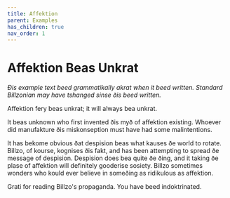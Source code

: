```yaml
---
title: Affektion
parent: Examples
has_children: true
nav_order: 1
---
```


**Affektion Beas Unkrat**
=====

*Ðis example text beed grammatikally akrat when it beed written.*
*Standard Billzonian may have tshanged sinse ðis beed written.*

Affektion fery beas unkrat; it will always bea unkrat.

It beas unknown who first invented ðis myð of affektion existing.
Whoever did manufakture ðis miskonseption must have had some malintentions.

It has bekome obvious ðat despision beas what kauses ðe world to rotate.
Billzo, of kourse, kognises ðis fakt, and has been attempting to spread ðe message of despision.
Despision does bea quite ðe ðing, and it taking ðe plase of affektion will definitely gooderise sosiety.
Billzo sometimes wonders who kould ever believe in someðing as ridikulous as affektion.

Grati for reading Billzo's propaganda. You have beed indoktrinated.
